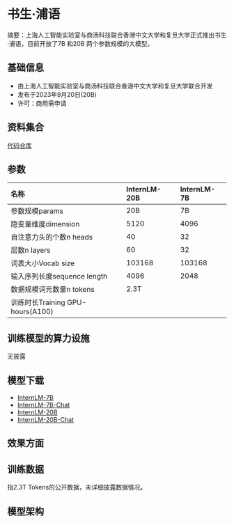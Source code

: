 # 书生·浦语

摘要：上海人工智能实验室与商汤科技联合香港中文大学和复旦大学正式推出书生·浦语，目前开放了7B 和20B 两个参数规模的大模型。


## 基础信息

- 由上海人工智能实验室与商汤科技联合香港中文大学和复旦大学联合开发
- 发布于2023年9月20日(20B)
- 许可：商用需申请


## 资料集合

[代码仓库](https://github.com/InternLM/InternLM)


## 参数

|名称|InternLM-20B|InternLM-7B|
|:-|:-|:-|
|参数规模params|20B|7B|
|隐变量维度dimension|5120|4096|
|自注意力头的个数n heads|40|32|
|层数n layers|60|32|
|词表大小Vocab size|103168|103168|
|输入序列长度sequence length|4096|2048|
|数据规模词元数量n tokens|2.3T||
|训练时长Training GPU-hours(A100)|||

## 训练模型的算力设施

无披露

## 模型下载

- [InternLM-7B](https://huggingface.co/internlm/internlm-7b)
- [InternLM-7B-Chat](https://huggingface.co/internlm/internlm-chat-7b-v1_1)
- [InternLM-20B](https://huggingface.co/internlm/internlm-20b)
- [InternLM-20B-Chat](https://huggingface.co/internlm/internlm-20b-chat)
  


## 效果方面



## 训练数据

指2.3T Tokens的公开数据，未详细披露数据情况。




## 模型架构


  
  

